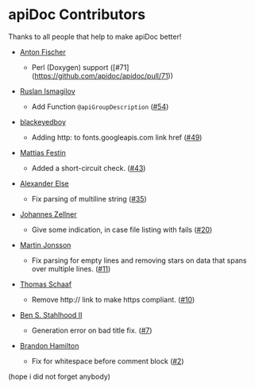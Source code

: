 # apiDoc Contributors

Thanks to all people that help to make apiDoc better!

* [Anton Fischer](https://github.com/antonfisher)
  * Perl (Doxygen) support ([#71] (https://github.com/apidoc/apidoc/pull/71))

* [Ruslan Ismagilov](https://github.com/isRuslan)
  * Add Function `@apiGroupDescription` ([#54](https://github.com/apidoc/apidoc/pull/54))

* [blackeyedboy](https://github.com/blackeyedboy)
  * Adding http: to fonts.googleapis.com link href ([#49](https://github.com/apidoc/apidoc/pull/49))

* [Mattias Festin](https://github.com/MattiasFestin)
  * Added a short-circuit check. ([#43](https://github.com/apidoc/apidoc/pull/43))

* [Alexander Else](https://github.com/aelse)
  * Fix parsing of multiline string ([#35](https://github.com/apidoc/apidoc/pull/35))

* [Johannes Zellner](https://github.com/nebulade)
  * Give some indication, in case file listing with fails ([#20](https://github.com/apidoc/apidoc/pull/20))

* [Martin Jonsson](https://github.com/martinj)
  * Fix parsing for empty lines and removing stars on data that spans over multiple lines. ([#11](https://github.com/apidoc/apidoc/pull/11))

* [Thomas Schaaf](https://github.com/thomaschaaf)
  * Remove http:// link to make https compliant. ([#10](https://github.com/apidoc/apidoc/pull/10))

* [Ben S. Stahlhood II](https://github.com/bstahlhood)
  * Generation error on bad title fix. ([#7](https://github.com/apidoc/apidoc/pull/7))

* [Brandon Hamilton](https://github.com/brandonhamilton)
  * Fix for whitespace before comment block ([#2](https://github.com/apidoc/apidoc/pull/2))


(hope i did not forget anybody)
